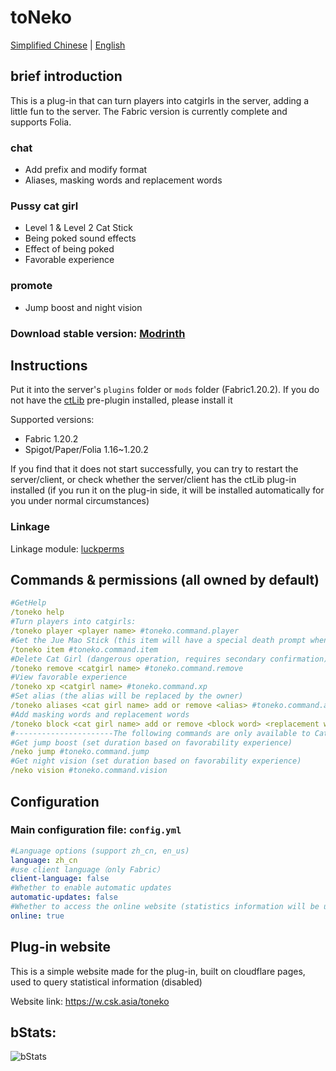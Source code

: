 # toNeko
[Simplified Chinese](README.md) | [English](README_en.md)
## brief introduction
This is a plug-in that can turn players into catgirls in the server, adding a little fun to the server. The Fabric version is currently complete and supports Folia.
### chat
- Add prefix and modify format
- Aliases, masking words and replacement words
### Pussy cat girl
- Level 1 & Level 2 Cat Stick
- Being poked sound effects
- Effect of being poked
- Favorable experience
### promote
- Jump boost and night vision
### Download stable version: [Modrinth](https://modrinth.com/plugin/toneko/)
## Instructions
Put it into the server's `plugins` folder or `mods` folder (Fabric1.20.2). If you do not have the [ctLib](https://modrinth.com/plugin/ctlib) pre-plugin installed, please install it

Supported versions:
- Fabric 1.20.2
- Spigot/Paper/Folia 1.16~1.20.2

If you find that it does not start successfully, you can try to restart the server/client, or check whether the server/client has the ctLib plug-in installed (if you run it on the plug-in side, it will be installed automatically for you under normal circumstances)
### Linkage
Linkage module: [luckperms](https://luckperms.net/)
## Commands & permissions (all owned by default)
```yaml
#GetHelp
/toneko help
#Turn players into catgirls:
/toneko player <player name> #toneko.command.player
#Get the Jue Mao Stick (this item will have a special death prompt when defeating the cat lady, and can increase or decrease the favorability experience):
/toneko item #toneko.command.item
#Delete Cat Girl (dangerous operation, requires secondary confirmation)
/toneko remove <catgirl name> #toneko.command.remove
#View favorable experience
/toneko xp <catgirl name> #toneko.command.xp
#Set alias (the alias will be replaced by the owner)
/toneko aliases <cat girl name> add or remove <alias> #toneko.command.aliases
#Add masking words and replacement words
/toneko block <cat girl name> add or remove <block word> <replacement word> all or word
#----------------------The following commands are only available to Catgirls---------------------- -
#Get jump boost (set duration based on favorability experience)
/neko jump #toneko.command.jump
#Get night vision (set duration based on favorability experience)
/neko vision #toneko.command.vision
```
## Configuration
### Main configuration file: `config.yml`
```yaml
#Language options (support zh_cn, en_us)
language: zh_cn
#use client language（only Fabric）
client-language: false
#Whether to enable automatic updates
automatic-updates: false
#Whether to access the online website (statistics information will be uploaded, see https://w.csk.asia/toneko for details)
online: true
```
## Plug-in website
This is a simple website made for the plug-in, built on cloudflare pages, used to query statistical information (disabled)

Website link: https://w.csk.asia/toneko
## bStats:
![bStats](https://bstats.org/signatures/bukkit/toneko.svg)